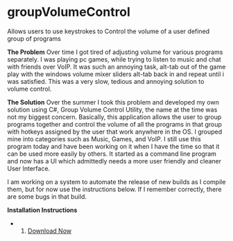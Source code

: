 # groupVolumeControl
Allows users to use keystrokes to Control the volume of a user defined group of programs

**The Problem**
Over time I got tired of adjusting volume for various programs separately. I was playing pc games, while trying to listen to music and chat with friends over VoIP. It was such an annoying task, alt-tab out of the game play with the windows volume mixer sliders alt-tab back in and repeat until i was satisfied. This was a very slow, tedious and annoying solution to volume control. 

**The Solution**
Over the summer I took this problem and developed my own solution using C#, Group Volume Control Utility, the name at the time was not my biggest concern. Basically, this application allows the user to group programs together and control the volume of all the programs in that group with hotkeys assigned by the user that work anywhere in the OS. I grouped mine into categories such as Music, Games, and VoIP. I still use this program today and have been working on it when I have the time so that it can be used more easily by others. It started as a command line program and now has a UI which admittedly needs a more user friendly and cleaner User Interface.

I am working on a system to automate the release of new builds as I compile them,  but for now use the instructions below. If I remember correctly, there are some bugs in that build.

**Installation Instructions**
- 1. [Download Now](http://www.coderguydev.com:3000/VolumeControlUtility/CurrentVersion/VCU_Installer.msi)
